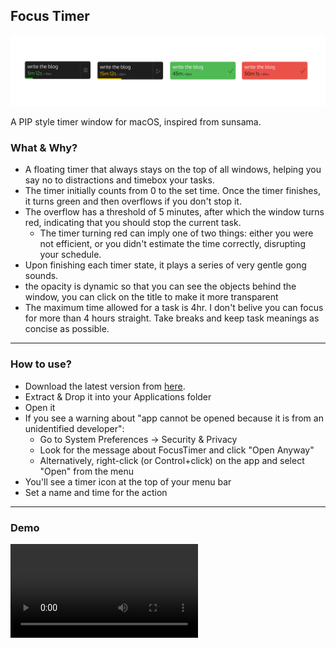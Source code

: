 ## Focus Timer

![ss.png](ss.png)

A PIP style timer window for macOS, inspired from sunsama.

### What & Why?

- A floating timer that always stays on the top of all windows, helping you say no to distractions and timebox your tasks.
- The timer initially counts from 0 to the set time. Once the timer finishes, it turns green and then overflows if you don't stop it.
- The overflow has a threshold of 5 minutes, after which the window turns red, indicating that you should stop the current task.
  - The timer turning red can imply one of two things: either you were not efficient, or you didn't estimate the time correctly, disrupting your schedule.
- Upon finishing each timer state, it plays a series of very gentle gong sounds.
- the opacity is dynamic so that you can see the objects behind the window, you can click on the title to make it more transparent
- The maximum time allowed for a task is 4hr. I don't belive you can focus for more than 4 hours straight. Take breaks and keep task meanings as concise as possible.

---

### How to use?

- Download the latest version from [here](https://github.com/4shutosh/FocusTimer/releases/download/v1.0/FloatingTimer.v1.zip).
- Extract & Drop it into your Applications folder
- Open it
- If you see a warning about "app cannot be opened because it is from an unidentified developer":
  - Go to System Preferences → Security & Privacy
  - Look for the message about FocusTimer and click "Open Anyway"
  - Alternatively, right-click (or Control+click) on the app and select "Open" from the menu
- You'll see a timer icon at the top of your menu bar
- Set a name and time for the action

---

### Demo

![Demo Video](demo.mp4)